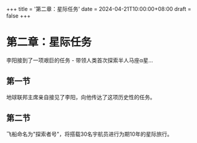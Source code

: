 +++
title = '第二章：星际任务'
date = 2024-04-21T10:00:00+08:00
draft = false
+++

# 第二章：星际任务

李阳接到了一项艰巨的任务 - 带领人类首次探索半人马座α星...

## 第一节

地球联邦主席亲自接见了李阳，向他传达了这项历史性的任务。

## 第二节

飞船命名为"探索者号"，将搭载30名宇航员进行为期10年的星际旅行。